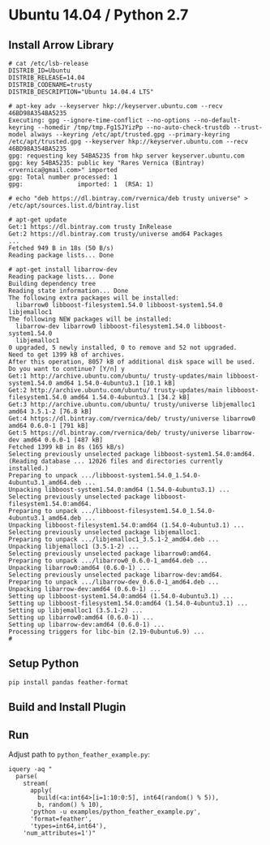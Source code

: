 # Ubuntu 14.04 / Python 2.7

## Install Arrow Library

    # cat /etc/lsb-release
    DISTRIB_ID=Ubuntu
    DISTRIB_RELEASE=14.04
    DISTRIB_CODENAME=trusty
    DISTRIB_DESCRIPTION="Ubuntu 14.04.4 LTS"

    # apt-key adv --keyserver hkp://keyserver.ubuntu.com --recv 46BD98A354BA5235
    Executing: gpg --ignore-time-conflict --no-options --no-default-keyring --homedir /tmp/tmp.Fg1SJYizPp --no-auto-check-trustdb --trust-model always --keyring /etc/apt/trusted.gpg --primary-keyring /etc/apt/trusted.gpg --keyserver hkp://keyserver.ubuntu.com --recv 46BD98A354BA5235
    gpg: requesting key 54BA5235 from hkp server keyserver.ubuntu.com
    gpg: key 54BA5235: public key "Rares Vernica (Bintray) <rvernica@gmail.com>" imported
    gpg: Total number processed: 1
    gpg:               imported: 1  (RSA: 1)

    # echo "deb https://dl.bintray.com/rvernica/deb trusty universe" > /etc/apt/sources.list.d/bintray.list

    # apt-get update
    Get:1 https://dl.bintray.com trusty InRelease
    Get:2 https://dl.bintray.com trusty/universe amd64 Packages
    ...
    Fetched 949 B in 18s (50 B/s)
    Reading package lists... Done

    # apt-get install libarrow-dev
    Reading package lists... Done
    Building dependency tree
    Reading state information... Done
    The following extra packages will be installed:
      libarrow0 libboost-filesystem1.54.0 libboost-system1.54.0 libjemalloc1
    The following NEW packages will be installed:
      libarrow-dev libarrow0 libboost-filesystem1.54.0 libboost-system1.54.0
      libjemalloc1
    0 upgraded, 5 newly installed, 0 to remove and 52 not upgraded.
    Need to get 1399 kB of archives.
    After this operation, 8057 kB of additional disk space will be used.
    Do you want to continue? [Y/n] y
    Get:1 http://archive.ubuntu.com/ubuntu/ trusty-updates/main libboost-system1.54.0 amd64 1.54.0-4ubuntu3.1 [10.1 kB]
    Get:2 http://archive.ubuntu.com/ubuntu/ trusty-updates/main libboost-filesystem1.54.0 amd64 1.54.0-4ubuntu3.1 [34.2 kB]
    Get:3 http://archive.ubuntu.com/ubuntu/ trusty/universe libjemalloc1 amd64 3.5.1-2 [76.8 kB]
    Get:4 https://dl.bintray.com/rvernica/deb/ trusty/universe libarrow0 amd64 0.6.0-1 [791 kB]
    Get:5 https://dl.bintray.com/rvernica/deb/ trusty/universe libarrow-dev amd64 0.6.0-1 [487 kB]
    Fetched 1399 kB in 8s (165 kB/s)
    Selecting previously unselected package libboost-system1.54.0:amd64.
    (Reading database ... 12026 files and directories currently installed.)
    Preparing to unpack .../libboost-system1.54.0_1.54.0-4ubuntu3.1_amd64.deb ...
    Unpacking libboost-system1.54.0:amd64 (1.54.0-4ubuntu3.1) ...
    Selecting previously unselected package libboost-filesystem1.54.0:amd64.
    Preparing to unpack .../libboost-filesystem1.54.0_1.54.0-4ubuntu3.1_amd64.deb ...
    Unpacking libboost-filesystem1.54.0:amd64 (1.54.0-4ubuntu3.1) ...
    Selecting previously unselected package libjemalloc1.
    Preparing to unpack .../libjemalloc1_3.5.1-2_amd64.deb ...
    Unpacking libjemalloc1 (3.5.1-2) ...
    Selecting previously unselected package libarrow0:amd64.
    Preparing to unpack .../libarrow0_0.6.0-1_amd64.deb ...
    Unpacking libarrow0:amd64 (0.6.0-1) ...
    Selecting previously unselected package libarrow-dev:amd64.
    Preparing to unpack .../libarrow-dev_0.6.0-1_amd64.deb ...
    Unpacking libarrow-dev:amd64 (0.6.0-1) ...
    Setting up libboost-system1.54.0:amd64 (1.54.0-4ubuntu3.1) ...
    Setting up libboost-filesystem1.54.0:amd64 (1.54.0-4ubuntu3.1) ...
    Setting up libjemalloc1 (3.5.1-2) ...
    Setting up libarrow0:amd64 (0.6.0-1) ...
    Setting up libarrow-dev:amd64 (0.6.0-1) ...
    Processing triggers for libc-bin (2.19-0ubuntu6.9) ...
    #

## Setup Python

    pip install pandas feather-format

## Build and Install Plugin

## Run

Adjust path to `python_feather_example.py`:

    iquery -aq "
      parse(
        stream(
          apply(
            build(<a:int64>[i=1:10:0:5], int64(random() % 5)),
            b, random() % 10),
          'python -u examples/python_feather_example.py',
          'format=feather',
          'types=int64,int64'),
        'num_attributes=1')"
